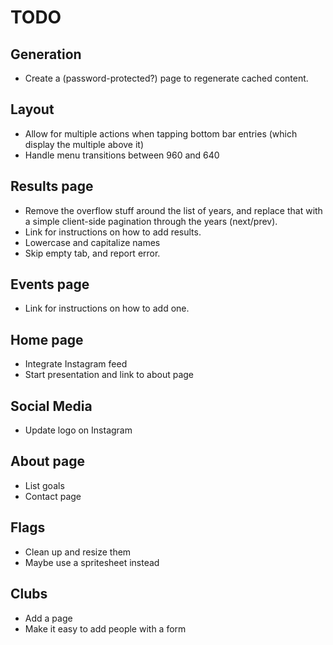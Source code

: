 # TODO

## Generation
* Create a (password-protected?) page to regenerate cached content.

## Layout
* Allow for multiple actions when tapping bottom bar entries (which display the multiple above it)
* Handle menu transitions between 960 and 640

## Results page
* Remove the overflow stuff around the list of years, and replace that with a simple client-side pagination through the years (next/prev).
* Link for instructions on how to add results.
* Lowercase and capitalize names
* Skip empty tab, and report error.

## Events page
* Link for instructions on how to add one.

## Home page
* Integrate Instagram feed
* Start presentation and link to about page

## Social Media
* Update logo on Instagram

## About page
* List goals
* Contact page

## Flags
* Clean up and resize them
* Maybe use a spritesheet instead 

## Clubs
* Add a page
* Make it easy to add people with a form